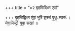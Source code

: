 +++
title = "०२ बृहन्निदिध्म एषां"

+++
बृ॒हन्निदि॒ध्म ए॑षां॒ भूरि॑ श॒स्तं पृ॒थुः स्वरुः॑ ।  
येषा॒मिन्द्रो॒ युवा॒ सखा॑ ॥
